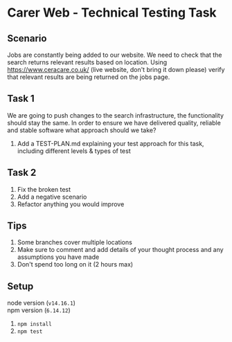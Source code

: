 # Carer Web - Technical Testing Task

## Scenario
Jobs are constantly being added to our website. We need to check that the search returns relevant results based on location. Using https://www.ceracare.co.uk/ (live website, don't bring it down please) verify that relevant results are being returned on the jobs page.

## Task 1
We are going to push changes to the search infrastructure, the functionality should stay the same. In order to ensure we have delivered quality, reliable and stable software what approach should we take?
1. Add a TEST-PLAN.md explaining your test approach for this task, including different levels & types of test

## Task 2
1. Fix the broken test
1. Add a negative scenario
1. Refactor anything you would improve

## Tips
1. Some branches cover multiple locations
1. Make sure to comment and add details of your thought process and any assumptions you have made
1. Don't spend too long on it (2 hours max)

## Setup
node version (`v14.16.1`)    
npm version (`6.14.12`)

1. `npm install`
1. `npm test`

